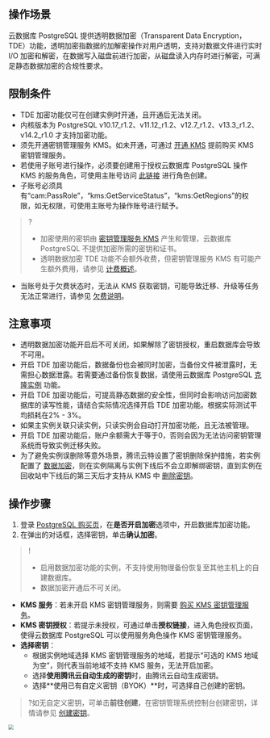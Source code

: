 ## 操作场景
云数据库 PostgreSQL 提供透明数据加密（Transparent Data Encryption，TDE）功能，透明加密指数据的加解密操作对用户透明，支持对数据文件进行实时 I/O 加密和解密，在数据写入磁盘前进行加密，从磁盘读入内存时进行解密，可满足静态数据加密的合规性要求。

## 限制条件
- TDE 加密功能仅可在创建实例时开通，且开通后无法关闭。
- 内核版本为 PostgreSQL v10.17_r1.2、v11.12_r1.2、v12.7_r1.2、v13.3_r1.2、v14.2_r1.0 才支持加密功能。
- 须先开通密钥管理服务 KMS。如未开通，可通过 [开通 KMS](https://buy.cloud.tencent.com/kms) 提前购买 KMS 密钥管理服务。
- 若使用子账号进行操作，必须要创建用于授权云数据库 PostgreSQL 操作 KMS 的服务角色，可使用主账号访问 [此链接](https://console.cloud.tencent.com/cam/role/grant?roleName=Postgres_QCSLinkedRoleInPostgresKms&serviceLinkedRole=1) 进行角色创建。
- 子账号必须具有“cam:PassRole”，“kms:GetServiceStatus”，“kms:GetRegions”的权限，如无权限，可使用主账号为操作账号进行赋予。
>?
>- 加密使用的密钥由 [密钥管理服务 KMS](https://cloud.tencent.com/document/product/573/38406) 产生和管理，云数据库 PostgreSQL 不提供加密所需的密钥和证书。
>- 透明数据加密 TDE 功能不会额外收费，但密钥管理服务 KMS 有可能产生额外费用，请参见 [计费概述](https://cloud.tencent.com/document/product/573/34388)。
- 当账号处于欠费状态时，无法从 KMS 获取密钥，可能导致迁移、升级等任务无法正常进行，请参见 [欠费说明](https://cloud.tencent.com/document/product/573/35906)。

## 注意事项
- 透明数据加密功能开启后不可关闭，如果解除了密钥授权，重启数据库会导致不可用。
- 开启 TDE 加密功能后，数据备份也会被同时加密，当备份文件被泄露时，无需担心数据泄露。若需要通过备份恢复数据，请使用云数据库 PostgreSQL [克隆实例](https://cloud.tencent.com/document/product/409/68277) 功能。
- 开启 TDE 加密功能后，可提高静态数据的安全性，但同时会影响访问加密数据库的读写性能，请结合实际情况选择开启 TDE 加密功能。根据实际测试平均损耗在2% - 3%。
- 如果主实例关联只读实例，只读实例会自动打开加密功能，且无法被管理。
- 开启 TDE 加密功能后，账户余额需大于等于0，否则会因为无法访问密钥管理系统而导致实例迁移失败。
- 为了避免实例误删除等意外场景，腾讯云特设置了密钥删除保护措施，若实例配置了 [数据加密](https://cloud.tencent.com/document/product/409/71748)，则在实例隔离与实例下线后不会立即解绑密钥，直到实例在回收站中下线后的第三天后才支持从 KMS 中 [删除密钥](https://cloud.tencent.com/document/product/573/38404)。

## 操作步骤
1. 登录 [PostgreSQL 购买页](https://buy.cloud.tencent.com/pgsql)，在**是否开启加密**选项中，开启数据库加密功能。
2. 在弹出的对话框，选择密钥，单击**确认加密**。
>!
>- 启用数据加密功能的实例，不支持使用物理备份恢复至其他主机上的自建数据库。
>- 数据加密开通后不可关闭。
>
 - **KMS 服务**：若未开启 KMS 密钥管理服务，则需要 [购买 KMS 密钥管理服务](https://buy.cloud.tencent.com/kms)。
 - **KMS 密钥授权**：若提示未授权，可通过单击**授权链接**，进入角色授权页面，使得云数据库 PostgreSQL 可以使用服务角色操作 KMS 密钥管理服务。
 - **选择密钥**：
    - 根据实例地域选择 KMS 密钥管理服务的地域，若提示“可选的 KMS 地域为空”，则代表当前地域不支持 KMS 服务，无法开启加密。
    - 选择**使用腾讯云自动生成的密钥**时，由腾讯云自动生成密钥。
    - 选择**使用已有自定义密钥（BYOK）**时，可选择自己创建的密钥。
>?如无自定义密钥，可单击**前往创建**，在密钥管理系统控制台创建密钥，详情请参见 [创建密钥](https://cloud.tencent.com/document/product/573/8875)。
>
<img src="https://qcloudimg.tencent-cloud.cn/raw/ef4a60c872c9dc196e0f0b8f5191503c.png"  style="zoom:60%;">


